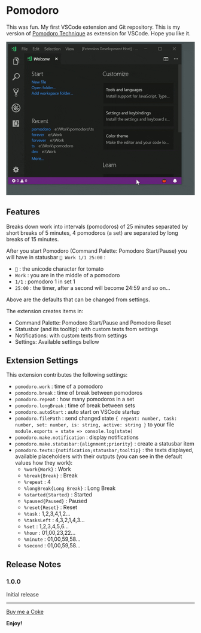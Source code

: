 # Pomodoro

This was fun. My first VSCode extension and Git repository. This is my version of [Pomodoro Technique](https://en.wikipedia.org/wiki/Pomodoro_Technique) as extension for VSCode. Hope you like it.

![Pomodoro](images/pomodoro.gif)

## Features

Breaks down work into intervals (pomodoros) of 25 minutes separated by short breaks of 5 minutes, 4 pomodoros (a set) are separated by long breaks of 15 minutes. 

After you start Pomodoro (Command Palette: Pomodoro Start/Pause) you will have in statusbar `🍅 Work 1/1 25:00` :
* `🍅` : the unicode character for tomato
* `Work` : you are in the middle of a pomodoro
* `1/1` : pomodoro 1 in set 1
* `25:00` : the timer, after a second will become 24:59 and so on...

Above are the defaults that can be changed from settings.

The extension creates items in:
* Command Palette: Pomodoro Start/Pause and Pomodoro Reset
* Statusbar (and its tooltip): with custom texts from settings
* Notifications: with custom texts from settings
* Settings: Available settings bellow


## Extension Settings

This extension contributes the following settings:

* `pomodoro.work` : time of a pomodoro
* `pomodoro.break` : time of break between pomodoros
* `pomodoro.repeat` : how many pomodoros in a set
* `pomodoro.longBreak` : time of break between sets
* `pomodoro.autoStart` : auto start on VSCode startup
* `pomodoro.filePath` : send changed state `{ repeat: number, task: number, set: number, is: string, active: string }` to your file `module.exports = state => console.log(state)`
* `pomodoro.make.notification` : display notifications
* `pomodoro.make.statusbar:{alignment;priority}` : create a statusbar item
* `pomodoro.texts:{notification;statusbar;tooltip}` : the texts displayed, available placeholders with their outputs (you can see in the default values how they work):
  * `%work{Work}` : Work
  * `%break{Break}` : Break
  * `%repeat` : 4 
  * `%longBreak{Long Break}` : Long Break
  * `%started{Started}` : Started
  * `%paused{Paused}` : Paused
  * `%reset{Reset}` : Reset
  * `%task` : 1,2,3,4,1,2...
  * `%tasksLeft` : 4,3,2,1,4,3...
  * `%set` : 1,2,3,4,5,6...
  * `%hour` : 01,00,23,22...
  * `%minute` : 01,00,59,58...
  * `%second` : 01,00,59,58...


## Release Notes

### 1.0.0

Initial release

-----------------------------------------------------------------------------------------------------------

[Buy me a Coke](https://www.paypal.com/cgi-bin/webscr?cmd=_s-xclick&hosted_button_id=JCKTBQ6RWCBBA)


**Enjoy!**
